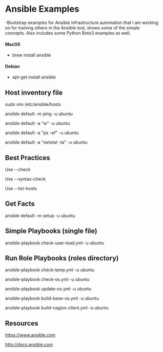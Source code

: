 # Ansible Examples

-Bootstrap examples for Ansible infrastructure automation that I am working on for training others in the Ansible tool, shows some of the simple concepts. Also includes some Python Boto3 examples as well.

#### MacOS

- brew install ansible

#### Debian

- apt-get install ansible

## Host inventory file

sudo vim /etc/ansible/hosts

ansible default -m ping -u ubuntu

ansible default -a "w" -u ubuntu

ansible default -a "ps -ef" -u ubuntu

ansible default -a "netstat -ta" -u ubuntu

## Best Practices

Use --check

Use --syntax-check

Use --list-hosts

## Get Facts

ansible default -m setup -u ubuntu

## Simple Playbooks (single file)

ansible-playbook check-user-load.yml -u ubuntu

## Run Role Playbooks (roles directory)

ansible-playbook check-lamp.yml -u ubuntu

ansible-playbook check-os.yml -u ubuntu

ansible-playbook update-os.yml -u ubuntu

ansible-playbook build-base-os.yml -u ubuntu

ansible-playbook build-nagios-client.yml -u ubuntu

## Resources

https://www.ansible.com

http://docs.ansible.com
